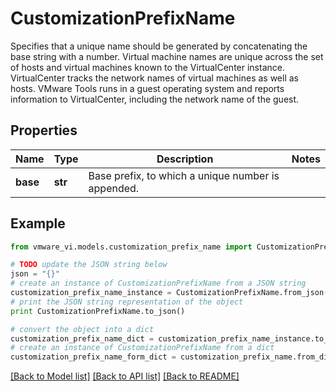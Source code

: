 # CustomizationPrefixName

Specifies that a unique name should be generated by concatenating the base string with a number.  Virtual machine names are unique across the set of hosts and virtual machines known to the VirtualCenter instance. VirtualCenter tracks the network names of virtual machines as well as hosts. VMware Tools runs in a guest operating system and reports information to VirtualCenter, including the network name of the guest. 

## Properties
Name | Type | Description | Notes
------------ | ------------- | ------------- | -------------
**base** | **str** | Base prefix, to which a unique number is appended.  | 

## Example

```python
from vmware_vi.models.customization_prefix_name import CustomizationPrefixName

# TODO update the JSON string below
json = "{}"
# create an instance of CustomizationPrefixName from a JSON string
customization_prefix_name_instance = CustomizationPrefixName.from_json(json)
# print the JSON string representation of the object
print CustomizationPrefixName.to_json()

# convert the object into a dict
customization_prefix_name_dict = customization_prefix_name_instance.to_dict()
# create an instance of CustomizationPrefixName from a dict
customization_prefix_name_form_dict = customization_prefix_name.from_dict(customization_prefix_name_dict)
```
[[Back to Model list]](../README.md#documentation-for-models) [[Back to API list]](../README.md#documentation-for-api-endpoints) [[Back to README]](../README.md)


